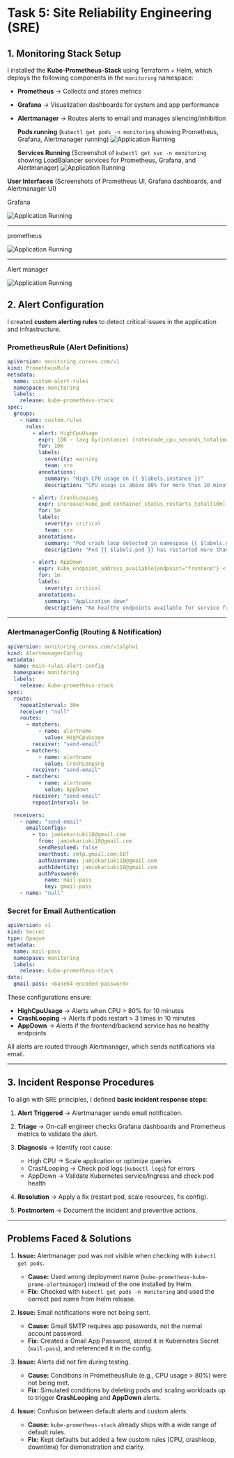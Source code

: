 # Task 5: Site Reliability Engineering (SRE)

## 1. Monitoring Stack Setup

I installed the **Kube-Prometheus-Stack** using Terraform + Helm, which deploys the following components in the `monitoring` namespace:

- **Prometheus** → Collects and stores metrics
- **Grafana** → Visualization dashboards for system and app performance
- **Alertmanager** → Routes alerts to email and manages silencing/inhibition

  **Pods running**
  (`kubectl get pods -n monitoring` showing Prometheus, Grafana, Alertmanager running)
  ![Application Running](pod.png)

  **Services Running**
  (Screenshot of `kubectl get svc -n monitoring` showing LoadBalancer services for Prometheus, Grafana, and Alertmanager)
  ![Application Running](svc.png)

**User Interfaces**
(Screenshots of Prometheus UI, Grafana dashboards, and Alertmanager UI)

Grafana

![Application Running](grafana.png)

---

prometheus

![Application Running](prom.png)

---

Alert manager

![Application Running](alert.png)

## 2. Alert Configuration

I created **custom alerting rules** to detect critical issues in the application and infrastructure.

### PrometheusRule (Alert Definitions)

```yaml
apiVersion: monitoring.coreos.com/v1
kind: PrometheusRule
metadata:
  name: custom-alert-rules
  namespace: monitoring
  labels:
    release: kube-prometheus-stack
spec:
  groups:
    - name: custom.rules
      rules:
        - alert: HighCpuUsage
          expr: 100 - (avg by(instance) (rate(node_cpu_seconds_total{mode="idle"}[5m])) * 100) > 80
          for: 10m
          labels:
            severity: warning
            team: sre
          annotations:
            summary: "High CPU usage on {{ $labels.instance }}"
            description: "CPU usage is above 80% for more than 10 minutes (current: {{ $value }}%)."

        - alert: CrashLooping
          expr: increase(kube_pod_container_status_restarts_total[10m]) > 3
          for: 5m
          labels:
            severity: critical
            team: sre
          annotations:
            summary: "Pod crash loop detected in namespace {{ $labels.namespace }}"
            description: "Pod {{ $labels.pod }} has restarted more than 3 times in the last 10 minutes."

        - alert: AppDown
          expr: kube_endpoint_address_available{endpoint="frontend"} < 1
          for: 1m
          labels:
            severity: critical
          annotations:
            summary: "Application down"
            description: "No healthy endpoints available for service frontend"
```

---

### AlertmanagerConfig (Routing & Notification)

```yaml
apiVersion: monitoring.coreos.com/v1alpha1
kind: AlertmanagerConfig
metadata:
  name: main-rules-alert-config
  namespace: monitoring
  labels:
    release: kube-prometheus-stack
spec:
  route:
    repeatInterval: 30m
    receiver: "null"
    routes:
      - matchers:
          - name: alertname
            value: HighCpuUsage
        receiver: "send-email"
      - matchers:
          - name: alertname
            value: CrashLooping
        receiver: "send-email"
      - matchers:
          - name: alertname
            value: AppDown
        receiver: "send-email"
        repeatInterval: 5m

  receivers:
    - name: "send-email"
      emailConfigs:
        - to: jamiekariuki18@gmail.com
          from: jamiekariuki18@gmail.com
          sendResolved: false
          smarthost: smtp.gmail.com:587
          authUsername: jamiekariuki18@gmail.com
          authIdentity: jamiekariuki18@gmail.com
          authPassword:
            name: mail-pass
            key: gmail-pass
    - name: "null"
```

### Secret for Email Authentication

```yaml
apiVersion: v1
kind: Secret
type: Opaque
metadata:
  name: mail-pass
  namespace: monitoring
  labels:
    release: kube-prometheus-stack
data:
  gmail-pass: <base64-encoded-password>
```

These configurations ensure:

- **HighCpuUsage** → Alerts when CPU > 80% for 10 minutes
- **CrashLooping** → Alerts if pods restart > 3 times in 10 minutes
- **AppDown** → Alerts if the frontend/backend service has no healthy endpoints

All alerts are routed through Alertmanager, which sends notifications via email.

---

## 3. Incident Response Procedures

To align with SRE principles, I defined **basic incident response steps**:

1. **Alert Triggered** → Alertmanager sends email notification.
2. **Triage** → On-call engineer checks Grafana dashboards and Prometheus metrics to validate the alert.
3. **Diagnosis** → Identify root cause:

   - High CPU → Scale application or optimize queries
   - CrashLooping → Check pod logs (`kubectl logs`) for errors
   - AppDown → Validate Kubernetes service/Ingress and check pod health

4. **Resolution** → Apply a fix (restart pod, scale resources, fix config).
5. **Postmortem** → Document the incident and preventive actions.

---

## Problems Faced & Solutions

1. **Issue:** Alertmanager pod was not visible when checking with `kubectl get pods`.

   - **Cause:** Used wrong deployment name (`kube-prometheus-kube-prome-alertmanager`) instead of the one installed by Helm.
   - **Fix:** Checked with `kubectl get pods -n monitoring` and used the correct pod name from Helm release.

2. **Issue:** Email notifications were not being sent.

   - **Cause:** Gmail SMTP requires app passwords, not the normal account password.
   - **Fix:** Created a Gmail App Password, stored it in Kubernetes Secret (`mail-pass`), and referenced it in the config.

3. **Issue:** Alerts did not fire during testing.

   - **Cause:** Conditions in PrometheusRule (e.g., CPU usage > 80%) were not being met.
   - **Fix:** Simulated conditions by deleting pods and scaling workloads up to trigger **CrashLooping** and **AppDown** alerts.

4. **Issue:** Confusion between default alerts and custom alerts.

   - **Cause:** `kube-prometheus-stack` already ships with a wide range of default rules.
   - **Fix:** Kept defaults but added a few custom rules (CPU, crashloop, downtime) for demonstration and clarity.
